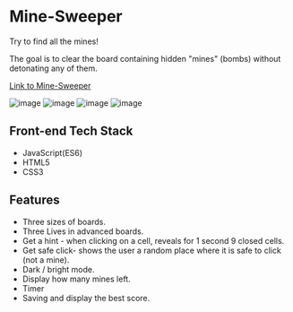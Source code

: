 # Mine-Sweeper

Try to find all the mines!

The goal is to clear the board containing hidden "mines" (bombs) without detonating any of them.

[Link to Mine-Sweeper](https://etigame.github.io/Mine-Sweeper-updated/)

![image](https://user-images.githubusercontent.com/113992121/225143344-4ae40a54-41e7-47a1-8f60-f3ac24f69a8f.png)
![image](https://user-images.githubusercontent.com/113992121/225143378-bda839b1-7c8d-428c-8c26-f5e983854cb6.png)
![image](https://user-images.githubusercontent.com/113992121/225143419-59d23ff3-7bbb-4ca0-8c18-968988c1a89c.png)
![image](https://user-images.githubusercontent.com/113992121/225143456-0da6a81e-d870-45a0-97c9-6cfc5cce4f9c.png)


## Front-end Tech Stack
- JavaScript(ES6)
- HTML5
- CSS3


## Features
- Three sizes of boards.
- Three Lives in advanced boards.
- Get a hint - when clicking on a cell, reveals for 1 second 9 closed cells.
- Get safe click- shows the user a random place where it is safe to click (not a mine).
- Dark / bright mode.
- Display how many mines left.
- Timer
- Saving and display the best score.
